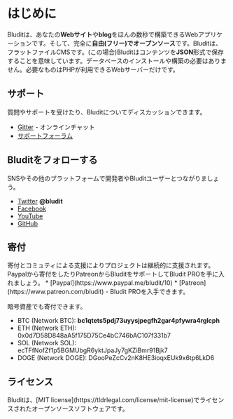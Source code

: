 # はじめに
<!-- position: 1 -->

Bluditは、あなたの**Webサイト**や**blog**をほんの数秒で構築できるWebアプリケーションです。そして、完全に**自由(フリー)でオープンソース**です。Bluditは、フラットファイルCMSです。(この場合)Bluditはコンテンツを**JSON**形式で保存することを意味しています。データベースのインストールや構築の必要はありません。必要なものはPHPが利用できるWebサーバーだけです。

<h2 id="support">サポート</h2>
質問やサポートを受けたり、Bluditについてディスカッションできます。

* [Gitter](https://gitter.im/bludit/support) - オンラインチャット
* [サポートフォーラム](https://forum.bludit.org)

<h2 id="follow-bludit">Bluditをフォローする</h2>
SNSやその他のプラットフォームで開発者やBluditユーザーとつながりましょう。

* [Twitter](https://twitter.com/bludit) **@bludit**
* [Facebook](https://www.facebook.com/bluditcms)
* [YouTube](https://www.youtube.com/c/Bluditcms)
* [GitHub](https://github.com/bludit/bludit)

<h2 id="donations">寄付</h2>
寄付とコミュティによる支援によりプロジェクトは継続的に支援されます。Paypalから寄付をしたりPatreonからBluditをサポートしてBludit PROを手に入れましょう。
* [Paypal](https://www.paypal.me/bludit/10)
* [Patreon](https://www.patreon.com/bludit) - Bludit PROを入手できます。

暗号資産でも寄付できます。
* BTC (Network BTC): **bc1qtets5pdj73uyysjpegfh2gar4pfywra4rglcph**
* ETH (Network ETH): 0x0d7D58D848aA5f175D75Ce4bC746bAC107f331b7
* SOL (Network SOL): ecTFfNofZf1p5BGMUbgR6yktJpaJy7gKZiBmr91Bjk7
* DOGE (Network DOGE): DGooPeZcCv2nK8HE3ioqxEUk9x6tp6LkD6

<h2 id="license">ライセンス</h2>
Bluditは、[MIT license](https://tldrlegal.com/license/mit-license)でライセンスされたオープンソースソフトウェアです。
